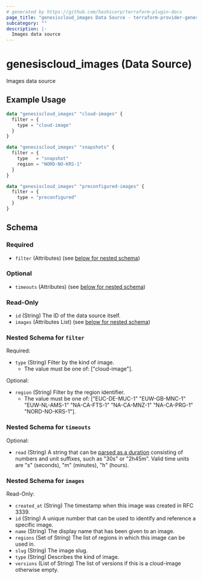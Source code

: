 ```yaml
---
# generated by https://github.com/hashicorp/terraform-plugin-docs
page_title: "genesiscloud_images Data Source - terraform-provider-genesiscloud"
subcategory: ""
description: |-
  Images data source
---
```


# genesiscloud_images (Data Source)

Images data source

## Example Usage

```terraform
data "genesiscloud_images" "cloud-images" {
  filter = {
    type = "cloud-image"
  }
}

data "genesiscloud_images" "snapshots" {
  filter = {
    type   = "snapshot"
    region = "NORD-NO-KRS-1"
  }
}

data "genesiscloud_images" "preconfigured-images" {
  filter = {
    type = "preconfigured"
  }
}
```

<!-- schema generated by tfplugindocs -->
## Schema

### Required

- `filter` (Attributes) (see [below for nested schema](#nestedatt--filter))

### Optional

- `timeouts` (Attributes) (see [below for nested schema](#nestedatt--timeouts))

### Read-Only

- `id` (String) The ID of the data source itself.
- `images` (Attributes List) (see [below for nested schema](#nestedatt--images))

<a id="nestedatt--filter"></a>
### Nested Schema for `filter`

Required:

- `type` (String) Filter by the kind of image.
  - The value must be one of: ["cloud-image"].

Optional:

- `region` (String) Filter by the region identifier.
  - The value must be one of: ["EUC-DE-MUC-1" "EUW-GB-MNC-1" "EUW-NL-AMS-1" "NA-CA-FTS-1" "NA-CA-MNZ-1" "NA-CA-PRG-1" "NORD-NO-KRS-1"].


<a id="nestedatt--timeouts"></a>
### Nested Schema for `timeouts`

Optional:

- `read` (String) A string that can be [parsed as a duration](https://pkg.go.dev/time#ParseDuration) consisting of numbers and unit suffixes, such as "30s" or "2h45m". Valid time units are "s" (seconds), "m" (minutes), "h" (hours).


<a id="nestedatt--images"></a>
### Nested Schema for `images`

Read-Only:

- `created_at` (String) The timestamp when this image was created in RFC 3339.
- `id` (String) A unique number that can be used to identify and reference a specific image.
- `name` (String) The display name that has been given to an image.
- `regions` (Set of String) The list of regions in which this image can be used in.
- `slug` (String) The image slug.
- `type` (String) Describes the kind of image.
- `versions` (List of String) The list of versions if this is a cloud-image otherwise empty.
